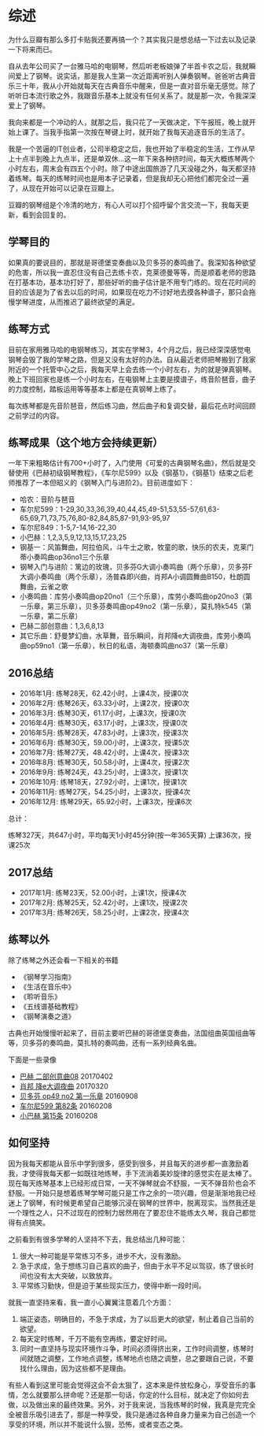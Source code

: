 # 综述

为什么豆瓣有那么多打卡贴我还要再搞一个？其实我只是想总结一下过去以及记录一下将来而已。

自从去年公司买了一台雅马哈的电钢琴，然后听老板娘弹了半首卡农之后，我就瞬间爱上了钢琴。说实话，那是我人生第一次近距离听别人弹奏钢琴。爸爸听古典音乐三十年，我从小开始就每天在古典音乐中醒来，但是一直对音乐毫无感觉。除了听听日本流行歌之外，我跟音乐基本上就没有任何关系了。就是那一次，令我深深爱上了钢琴。

我向来都是一个冲动的人，就那之后，我只花了一天做决定，下午报班，晚上就开始上课了。当我手指第一次按在琴键上时，就开始了我每天追逐音乐的生活了。

我是一个苦逼的IT创业者，公司半稳定之后，我也开始了半稳定的生活，工作从早上十点半到晚上九点半，还是单双休...这一年下来各种挤时间，每天大概练琴两个小时左右，周末会有四五个小时。除了中途出国旅游了几天没碰之外，每天都坚持着练琴。每天的练琴时间也是用本子记录着，但是我却无心把他们都完全过一遍了，从现在开始可以记录在豆瓣上。

豆瓣的钢琴组是个冷清的地方，有心人可以打个招呼留个言交流一下，我每天更新，看到会回复的。


## 学琴目的

如果真的要说目的，那就是哥德堡变奏曲以及贝多芬的奏鸣曲了。我深知各种欲望的危害，所以我一直忍住没有自己去练卡农，克莱德曼等等，而是顺着老师的思路在打基本功，基本功打好了，那些好听的曲子估计是不用专门练的。现在花时间的目的应该是为了省去以后的时间，如果现在吃力不讨好地去摸各种谱子，那只会拖慢学琴进度，从而推迟了最终欲望的满足。

## 练琴方式

目前在家用雅马哈的电钢琴练习，其实在学琴3，4个月之后，我已经深深感觉电钢琴会毁了我的学琴之路，但是又没有太好的办法。自从最近老师把琴搬到了我家附近的一个托管中心之后，我每天早上会去练一个小时左右，为的就是弹真钢琴。晚上下班回家也是练一个小时左右，在电钢琴上主要是摸谱子，练音阶琶音，曲子的力度控制，踏板运用等等基本上都是在真钢琴上练了。

每次练琴都是先音阶琶音，然后练习曲，然后曲子和复调交替，最后花点时间回顾之前学过的内容。

## 练琴成果（这个地方会持续更新）

一年下来粗略估计有700+小时了，入门使用《可爱的古典钢琴名曲》，然后就是交替使用《巴赫初级钢琴教程》，《车尔尼599》以及《钢基1》，《钢基1》结束之后老师推荐了一本但昭义的《钢琴入门与进阶2》。目前进度如下：

+ 哈农：音阶与琶音
+ 车尔尼599：1-29,30,33,36,39,40,44,45,49-51,53,55-57,61,63-65,69,71,73,75,76,80-82,84,85,87-91,93-95,97
+ 车尔尼849：1-5,7-14,16-22,30
+ 小巴赫：1,2,3,5,9,12,13,15,17,23,25
+ 钢基一：风笛舞曲，阿拉伯风，斗牛士之歌，牧童的歌，快乐的农夫，克莱门蒂小奏鸣曲op36no1三个乐章
+ 钢琴入门与进阶：篱边的玫瑰，贝多芬G大调小奏鸣曲（两个乐章），贝多芬F大调小奏鸣曲（两个乐章），汤普森即兴曲，肖邦A小调圆舞曲B150，杜朗圆舞曲，云雀之歌
+ 小奏鸣曲：库劳小奏鸣曲op20no1（三个乐章），库劳小奏鸣曲op20no3（第一乐章，第三乐章），贝多芬奏鸣曲op49no2（第一乐章），莫扎特k545（第一乐章，第二乐章）
+ 巴赫二部创意曲：1,3,6,8,13
+ 其它乐曲：舒曼梦幻曲，水草舞，音乐瞬间，肖邦降e大调夜曲，库劳小奏鸣曲op59no1（第一乐章），秋日的私语，海顿奏鸣曲no37（第一乐章）

## 2016总结

+ 2016年1月: 练琴28天，62.42小时，上课4次，授课0次
+ 2016年2月: 练琴26天，63.33小时，上课2次，授课0次
+ 2016年3月: 练琴30天，61.17小时，上课3次，授课0次
+ 2016年4月: 练琴30天，63.17小时，上课3次，授课0次
+ 2016年5月: 练琴28天，47.83小时，上课3次，授课3次
+ 2016年6月: 练琴30天，59.00小时，上课3次，授课5次
+ 2016年7月: 练琴27天，48.42小时，上课4次，授课3次
+ 2016年8月: 练琴30天，50.58小时，上课4次，授课2次
+ 2016年9月: 练琴24天，43.25小时，上课3次，授课1次
+ 2016年10月: 练琴18天，27.92小时，上课1次，授课1次
+ 2016年11月: 练琴27天，54.25小时，上课3次，授课4次
+ 2016年12月: 练琴29天，65.92小时，上课3次，授课6次

总计：

练琴327天，共647小时，平均每天1小时45分钟(按一年365天算)
上课36次，授课25次

## 2017总结

+ 2017年1月: 练琴23天，52.00小时，上课1次，授课4次
+ 2017年2月: 练琴25天，52.42小时，上课1次，授课2次
+ 2017年3月: 练琴26天，58.25小时，上课2次，授课4次

## 练琴以外

除了练琴之外还会看一下相关的书籍

+ 《钢琴学习指南》
+ 《生活在音乐中》
+ 《聆听音乐》
+ 《五线谱基础教程》
+ 《钢琴演奏之道》

古典也开始慢慢听起来了，目前主要听巴赫的哥德堡变奏曲，法国组曲英国组曲等等，贝多芬的奏鸣曲，莫扎特的奏鸣曲，还有一系列经典名曲。

下面是一些录像

+ [巴赫 二部创意曲08](http://v.youku.com/v_show/id_XMjY4Mzc3MTU2OA==.html) 20170402
+ [肖邦 降e大调夜曲](http://v.youku.com/v_show/id_XMjY1MjYwNjE4MA==.html) 20170320
+ [贝多芬 op49 no2 第一乐章](http://v.youku.com/v_show/id_XMTcxNzA0MTU4OA==.html) 20160908
+ [车尔尼599 第82条](http://v.youku.com/v_show/id_XMTQ2NzQ4OTE0NA==.html) 20160208
+ [小巴赫 第15条](http://v.youku.com/v_show/id_XMTQ2OTgwMDU0NA==.html) 20160208


## 如何坚持

因为我每天都能从音乐中学到很多，感受到很多，并且每天的进步都一直激励着我，才使得我每天都一如既往地练琴，手下流淌着美妙旋律的感觉实在是太棒了。现在每天练琴基本上已经形成日常，一天不弹琴就会不舒服，一天不弹音阶也会不舒服。一开始只是想着练琴学琴可能只是工作之余的一项兴趣，但是渐渐地我已经迷上了钢琴，有时候更希望自己能够沉浸在钢琴的世界中，脱离现实。当然我还是一个理性之人，只不过现在的控制力居然用在了要忍住不能练太久琴，我自己都觉得有点搞笑。

之前看到有很多学琴的人坚持不下去，我总结出几种可能：

1. 很大一种可能是平常练习不多，进步不大，没有激励。
2. 急于求成，急于想练习自己喜欢的曲子，但由于水平不足以驾驭，练了很长时间也没有太大突破，以致放弃。
3. 平常练习勤快，但是迫于某些现实压力，使得中断一段时间。

就我一直坚持来看，我一直小心翼翼注意着几个方面：

1. 端正姿态，明确目的，不急于求成，为了以后更大的欲望，制止着自己当前的欲望。
2. 每天定时练琴，千万不能有空再练，要定好时间。
3. 同时一直坚持与现实环境作斗争，时间必须得挤出来，工作时间调整，练琴时间就随之调整，工作地点调整，练琴地点也随之调整，总之要跟自己说，不要找什么理由，因为这些都不是理由。

有些人看到这里可能会觉得这会不会太狠了，这本来是件放松身心，享受音乐的事情，怎么就要那么拼命呢？还是那一句话，你定的什么目标，就决定了你如何去做，以及做出来的最终效果。另外，对于我来说，当我练琴的时候，我真是完完全全被音乐吸引进去了，那是一种享受，我只是通过各种自身力量来为自己创造一个享受的环境，所以并不能说什么狠，恐怖，或者变态之类。

